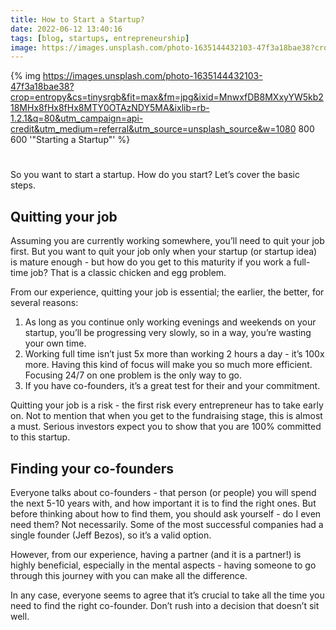 ```yaml
---
title: How to Start a Startup?
date: 2022-06-12 13:40:16
tags: [blog, startups, entrepreneurship]
image: https://images.unsplash.com/photo-1635144432103-47f3a18bae38?crop=entropy&cs=tinysrgb&fit=max&fm=jpg&ixid=MnwxfDB8MXxyYW5kb218MHx8fHx8fHx8MTY0OTAzNDY5MA&ixlib=rb-1.2.1&q=80&utm_campaign=api-credit&utm_medium=referral&utm_source=unsplash_source&w=1080
---
```


{% img https://images.unsplash.com/photo-1635144432103-47f3a18bae38?crop=entropy&cs=tinysrgb&fit=max&fm=jpg&ixid=MnwxfDB8MXxyYW5kb218MHx8fHx8fHx8MTY0OTAzNDY5MA&ixlib=rb-1.2.1&q=80&utm_campaign=api-credit&utm_medium=referral&utm_source=unsplash_source&w=1080 800 600 '"Starting a Startup"' %}

#

So you want to start a startup. How do you start? Let’s cover the basic steps.

## Quitting your job

Assuming you are currently working somewhere, you’ll need to quit your job first. But you want to quit your job only when your startup (or startup idea) is mature enough - but how do you get to this maturity if you work a full-time job? That is a classic chicken and egg problem.

From our experience, quitting your job is essential; the earlier, the better, for several reasons:

1.  As long as you continue only working evenings and weekends on your startup, you’ll be progressing very slowly, so in a way, you’re wasting your own time.
2.  Working full time isn’t just 5x more than working 2 hours a day - it’s 100x more. Having this kind of focus will make you so much more efficient. Focusing 24/7 on one problem is the only way to go.
3.  If you have co-founders, it’s a great test for their and your commitment.

Quitting your job is a risk - the first risk every entrepreneur has to take early on. Not to mention that when you get to the fundraising stage, this is almost a must. Serious investors expect you to show that you are 100% committed to this startup.

## Finding your co-founders

Everyone talks about co-founders - that person (or people) you will spend the next 5-10 years with, and how important it is to find the right ones. But before thinking about how to find them, you should ask yourself - do I even need them? Not necessarily. Some of the most successful companies had a single founder (Jeff Bezos), so it’s a valid option.

However, from our experience, having a partner (and it is a partner!) is highly beneficial, especially in the mental aspects - having someone to go through this journey with you can make all the difference.

In any case, everyone seems to agree that it’s crucial to take all the time you need to find the right co-founder. Don’t rush into a decision that doesn’t sit well.
